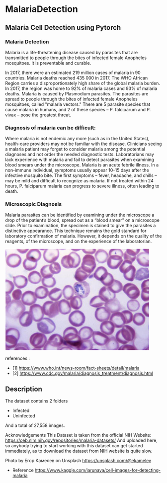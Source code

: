 # MalariaDetection

## Malaria Cell Detection using Pytorch

### Malaria Detection

Malaria is a life-threatening disease caused by parasites that are transmitted to people through the bites of infected female Anopheles mosquitoes. It is preventable and curable.

In 2017, there were an estimated 219 million cases of malaria in 90 countries.
Malaria deaths reached 435 000 in 2017.
The WHO African Region carries a disproportionately high share of the global malaria burden. In 2017, the region was home to 92% of malaria cases and 93% of malaria deaths.
Malaria is caused by Plasmodium parasites. The parasites are spread to people through the bites of infected female Anopheles mosquitoes, called "malaria vectors." There are 5 parasite species that cause malaria in humans, and 2 of these species – P. falciparum and P. vivax – pose the greatest threat.

### Diagnosis of malaria can be difficult:

Where malaria is not endemic any more (such as in the United States), health-care providers may not be familiar with the disease. Clinicians seeing a malaria patient may forget to consider malaria among the potential diagnoses and not order the needed diagnostic tests. Laboratorians may lack experience with malaria and fail to detect parasites when examining blood smears under the microscope.
Malaria is an acute febrile illness. In a non-immune individual, symptoms usually appear 10–15 days after the infective mosquito bite. The first symptoms – fever, headache, and chills – may be mild and difficult to recognize as malaria. If not treated within 24 hours, P. falciparum malaria can progress to severe illness, often leading to death.

### Microscopic Diagnosis

Malaria parasites can be identified by examining under the microscope a drop of the patient’s blood, spread out as a “blood smear” on a microscope slide. Prior to examination, the specimen is stained to give the parasites a distinctive appearance. This technique remains the gold standard for laboratory confirmation of malaria. However, it depends on the quality of the reagents, of the microscope, and on the experience of the laboratorian.

![Image](/Image/malariaimg.png)

references :

- [1] https://www.who.int/news-room/fact-sheets/detail/malaria
- [2] https://www.cdc.gov/malaria/diagnosis_treatment/diagnosis.html

## Description 

The dataset contains 2 folders 
- Infected
- Uninfected

And a total of 27,558 images.

Acknowledgements
This Dataset is taken from the official NIH Website: https://ceb.nlm.nih.gov/repositories/malaria-datasets/ And uploaded here, so anybody trying to start working with this dataset can get started immediately, as to download the dataset from NIH website is quite slow.

Photo by Егор Камелев on Unsplash https://unsplash.com/@ekamelev

- Reference https://www.kaggle.com/iarunava/cell-images-for-detecting-malaria
